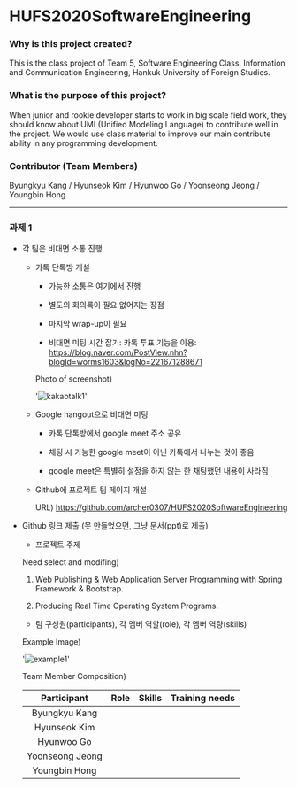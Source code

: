 # HUFS2020SoftwareEngineering

### Why is this project created?
This is the class project of Team 5, Software Engineering Class, Information and Communication Engineering, Hankuk University of Foreign Studies.

### What is the purpose of this project?
When junior and rookie developer starts to work in big scale field work, they should know about UML(Unified Modeling Language) to contribute well in the project. We would use class material to improve our main contribute ability in any programming development.

### Contributor (Team Members)
Byungkyu Kang / Hyunseok Kim / Hyunwoo Go / Yoonseong Jeong / Youngbin Hong

- - -

### 과제 1

* 각 팀은 비대면 소통 진행

   - 카톡 단톡방 개설

      - 가능한 소통은 여기에서 진행
      
      - 별도의 회의록이 필요 없어지는 장점
        
      - 마지막 wrap-up이 필요

      - 비대면 미팅 시간 잡기: 카톡 투표 기능을 이용: <br> https://blog.naver.com/PostView.nhn?blogId=worms1603&logNo=221671288671
      
      Photo of screenshot)
      
      '![kakaotalk1](https://github.com/archer0307/HUFS2020SoftwareEngineering/blob/master/images/kakaotalk1.png)'
      
   - Google hangout으로 비대면 미팅

      - 카톡 단톡방에서 google meet 주소 공유

      - 채팅 시 가능한 google meet이 아닌 카톡에서 나누는 것이 좋음

      - google meet은 특별히 설정을 하지 않는 한 채팅했던 내용이 사라짐 

   - Github에 프로젝트 팀 페이지 개설
      
      URL) https://github.com/archer0307/HUFS2020SoftwareEngineering
   
* Github 링크 제출 (못 만들었으면, 그냥 문서(ppt)로 제출)

   - 프로젝트 주제
   
   Need select and modifing)
   
   1. Web Publishing & Web Application Server Programming with Spring Framework & Bootstrap.
   
   2. Producing Real Time Operating System Programs.

   - 팀 구성원(participants), 각 멤버 역할(role), 각 멤버 역량(skills)
   
   Example Image)
   
   '![example1](https://github.com/archer0307/HUFS2020SoftwareEngineering/blob/master/images/example1.png)'
   
  Team Member Composition)
   
   |Participant|Role|Skills|Training needs|
   |:---------:|:--:|:----:|:------------:|
   |Byungkyu Kang|
   |Hyunseok Kim|
   |Hyunwoo Go|
   |Yoonseong Jeong|
   |Youngbin Hong|
   
   
